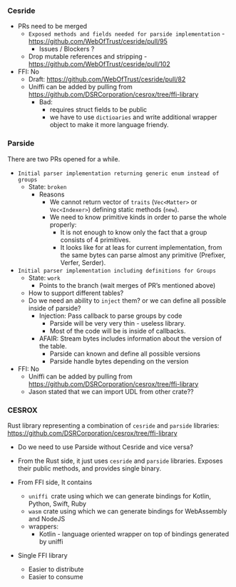 ### Cesride
* PRs need to be merged 
  * `Exposed methods and fields needed for parside implementation` - https://github.com/WebOfTrust/cesride/pull/95
    * Issues / Blockers ?
  * Drop mutable references and stripping - https://github.com/WebOfTrust/cesride/pull/102
* FFI: No
  * Draft: https://github.com/WebOfTrust/cesride/pull/82
  * Uniffi can be added by pulling from https://github.com/DSRCorporation/cesrox/tree/ffi-library
    * Bad:
      * requires struct fields to be public
      * we have to use `dictioaries` and write additional wrapper object to make it more language friendy.


### Parside

There are two PRs opened for a while.

* `Initial parser implementation returning generic enum instead of groups`
    * State: `broken`
      * Reasons
          * We cannot return vector of `traits` (`Vec<Matter>` or `Vec<Indexer>`) defining static methods (`new`).
          * We need to know primitive kinds in order to parse the whole properly:
              * It is not enough to know only the fact that a group consists of 4 primitives.
              * It looks like for at leas for current implementation, from the same bytes can parse almost any primitive (Prefixer, Verfer, Serder).
* `Initial parser implementation including definitions for Groups`
    * State: `work`
        * Points to the branch (wait merges of PR’s mentioned above)
    * How to support different tables? 
    * Do we need an ability to `inject` them? or we can define all possible inside of parside? 
        * Injection: Pass callback to parse groups by code
            * Parside will be very very thin - useless library.   
            * Most of the code will be is inside of callbacks.
        * AFAIR: Stream bytes includes information about the version of the table.
            * Parside can known and define all possible versions
            * Parside handle bytes depending on the version
* FFI: No
    * Uniffi can be added by pulling from https://github.com/DSRCorporation/cesrox/tree/ffi-library
    * Jason stated that we can import UDL from other crate??

### CESROX
Rust library representing a combination of `cesride` and `parside` libraries: https://github.com/DSRCorporation/cesrox/tree/ffi-library

* Do we need to use Parside without Cesride and vice versa?

* From the  Rust side, it just uses  `cesride` and `parside` libraries. Exposes their public methods, and provides single binary.
* From FFI side, It contains
  * `uniffi `crate using which we can generate bindings for Kotlin, Python, Swift, Ruby
  * `wasm` crate  using which we can generate bindings for WebAssembly and NodeJS
  * wrappers:
    * Kotlin - language oriented wrapper on top of bindings generated by uniffi

* Single FFI library
    * Easier to distribute
    * Easier to consume




